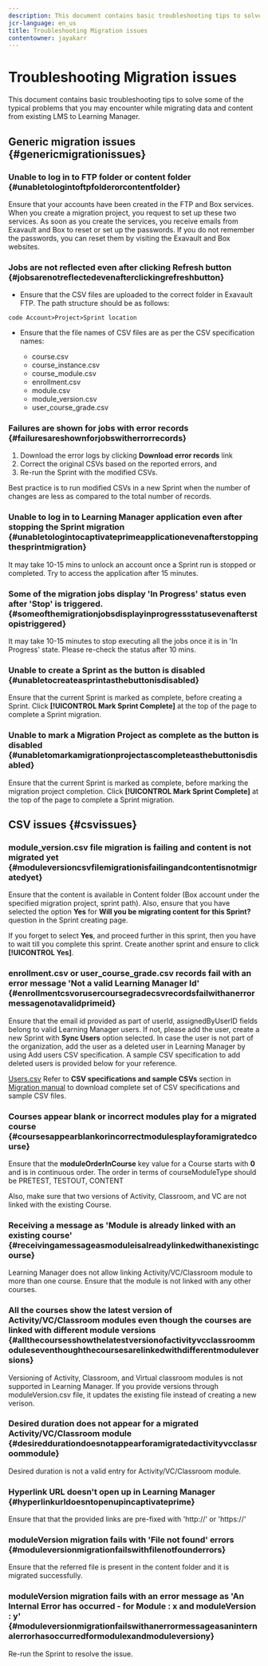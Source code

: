 ```yaml
---
description: This document contains basic troubleshooting tips to solve some of the typical problems that you may encounter while migrating data and content from existing LMS to Learning Manager.
jcr-language: en_us
title: Troubleshooting Migration issues
contentowner: jayakarr
---
```



# Troubleshooting Migration issues

This document contains basic troubleshooting tips to solve some of the typical problems that you may encounter while migrating data and content from existing LMS to Learning Manager.

## Generic migration issues {#genericmigrationissues}

### Unable to log in to FTP folder or content folder {#unabletologintoftpfolderorcontentfolder}

Ensure that your accounts have been created in the FTP and Box services. When you create a migration project, you request to set up these two services. As soon as you create the services, you receive emails from Exavault and Box to reset or set up the passwords. If you do not remember the passwords, you can reset them by visiting the Exavault and Box websites.

### Jobs are not reflected even after clicking Refresh button {#jobsarenotreflectedevenafterclickingrefreshbutton}

* Ensure that the CSV files are uploaded to the correct folder in Exavault FTP. The path structure should be as follows:

`code Account>Project>Sprint location`

* Ensure that the file names of CSV files are as per the CSV specification names:

   * course.csv
   * course_instance.csv
   * course_module.csv
   * enrollment.csv
   * module.csv
   * module_version.csv
   * user_course_grade.csv 

### Failures are shown for jobs with error records {#failuresareshownforjobswitherrorrecords}

1. Download the error logs by clicking **Download error records** link
1. Correct the original CSVs based on the reported errors, and
1. Re-run the Sprint with the modified CSVs.

Best practice is to run modified CSVs in a new Sprint when the number of changes are less as compared to the total number of records.

### Unable to log in to Learning Manager application even after stopping the Sprint migration {#unabletologintocaptivateprimeapplicationevenafterstoppingthesprintmigration}

It may take 10-15 mins to unlock an account once a Sprint run is stopped or completed. Try to access the application after 15 minutes.

### Some of the migration jobs display 'In Progress' status even after 'Stop' is triggered. {#someofthemigrationjobsdisplayinprogressstatusevenafterstopistriggered}

It may take 10-15 minutes to stop executing all the jobs once it is in 'In Progress' state. Please re-check the status after 10 mins. 

### Unable to create a Sprint as the button is disabled {#unabletocreateasprintasthebuttonisdisabled}

Ensure that the current Sprint is marked as complete, before creating a Sprint. Click **[!UICONTROL Mark Sprint Complete]** at the top of the page to complete a Sprint migration. 

### Unable to mark a Migration Project as complete as the button is disabled {#unabletomarkamigrationprojectascompleteasthebuttonisdisabled}

Ensure that the current Sprint is marked as complete, before marking the migration project completion. Click **[!UICONTROL Mark Sprint Complete]** at the top of the page to complete a Sprint migration. 

## CSV issues {#csvissues}

### module_version.csv file migration is failing and content is not migrated yet {#moduleversioncsvfilemigrationisfailingandcontentisnotmigratedyet}

Ensure that the content is available in Content folder (Box account under the specified migration project, sprint path). Also, ensure that you have selected the option **Yes** for **Will you be migrating content for this Sprint?** question in the Sprint creating page. 

If you forget to select **Yes**, and proceed further in this sprint, then you have to wait till you complete this sprint. Create another sprint and ensure to click **[!UICONTROL Yes]**.

### enrollment.csv or user_course_grade.csv records fail with an error message 'Not a valid Learning Manager Id' {#enrollmentcsvorusercoursegradecsvrecordsfailwithanerrormessagenotavalidprimeid}

Ensure that the email id provided as part of userId, assignedByUserID fields belong to valid Learning Manager users. If not, please add the user, create a new Sprint with **Sync Users** option selected. In case  the user is not part of the organization, add the user as a deleted user in Learning Manager by using Add users CSV specification. A sample CSV specification to add deleted users is provided below for your reference. 

[Users.csv](assets/users.zip) Refer to **CSV specifications and sample CSVs** section in [Migration manual](../integration-admin/feature-summary/migration-manual.md) to download complete set of CSV specifications and sample CSV files. 

### Courses appear blank or incorrect modules play for a migrated course {#coursesappearblankorincorrectmodulesplayforamigratedcourse}

Ensure that the **moduleOrderInCourse** key value for a Course starts with **0** and is in continuous order. The order in terms of  courseModuleType should be PRETEST, TESTOUT, CONTENT

Also, make sure that two versions of Activity, Classroom, and VC are not linked with the existing Course.

### Receiving a message as 'Module is already linked with an existing course' {#receivingamessageasmoduleisalreadylinkedwithanexistingcourse}

Learning Manager does not allow linking Activity/VC/Classroom module to more than one course. Ensure that the module is not linked with any other courses.

### All the courses show the latest version of Activity/VC/Classroom modules even though the courses are linked with different module versions {#allthecoursesshowthelatestversionofactivityvcclassroommoduleseventhoughthecoursesarelinkedwithdifferentmoduleversions}

Versioning of Activity, Classroom, and Virtual classroom modules is not supported in Learning Manager. If you provide versions through moduleVersion.csv file, it updates the existing file instead of creating a new verison. 

### Desired duration does not appear for a migrated Activity/VC/Classroom module {#desireddurationdoesnotappearforamigratedactivityvcclassroommodule}

Desired duration is not a valid entry for Activity/VC/Classroom module.

### Hyperlink URL doesn't open up in Learning Manager {#hyperlinkurldoesntopenupincaptivateprime}

Ensure that that the provided links are pre-fixed with 'http://' or 'https://'

### moduleVersion migration fails with 'File not found' errors {#moduleversionmigrationfailswithfilenotfounderrors}

Ensure that the referred file is present in the content folder and it is migrated successfully.

### moduleVersion migration fails with an error message as 'An Internal Error has occurred - for Module : x and moduleVersion : y' {#moduleversionmigrationfailswithanerrormessageasaninternalerrorhasoccurredformodulexandmoduleversiony}

Re-run the Sprint to resolve the issue.

